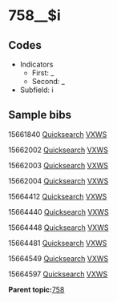 # 758\_\_$i

## Codes

-   Indicators
    -   First: \_
    -   Second: \_
-   Subfield: i

## Sample bibs

15661840 [Quicksearch](https://search.library.yale.edu/catalog/15661840) [VXWS](http://prodorbis.library.yale.edu:7014/vxws/GetHoldingsService?bibId=15661840)

15662002 [Quicksearch](https://search.library.yale.edu/catalog/15662002) [VXWS](http://prodorbis.library.yale.edu:7014/vxws/GetHoldingsService?bibId=15662002)

15662003 [Quicksearch](https://search.library.yale.edu/catalog/15662003) [VXWS](http://prodorbis.library.yale.edu:7014/vxws/GetHoldingsService?bibId=15662003)

15662004 [Quicksearch](https://search.library.yale.edu/catalog/15662004) [VXWS](http://prodorbis.library.yale.edu:7014/vxws/GetHoldingsService?bibId=15662004)

15664412 [Quicksearch](https://search.library.yale.edu/catalog/15664412) [VXWS](http://prodorbis.library.yale.edu:7014/vxws/GetHoldingsService?bibId=15664412)

15664440 [Quicksearch](https://search.library.yale.edu/catalog/15664440) [VXWS](http://prodorbis.library.yale.edu:7014/vxws/GetHoldingsService?bibId=15664440)

15664448 [Quicksearch](https://search.library.yale.edu/catalog/15664448) [VXWS](http://prodorbis.library.yale.edu:7014/vxws/GetHoldingsService?bibId=15664448)

15664481 [Quicksearch](https://search.library.yale.edu/catalog/15664481) [VXWS](http://prodorbis.library.yale.edu:7014/vxws/GetHoldingsService?bibId=15664481)

15664549 [Quicksearch](https://search.library.yale.edu/catalog/15664549) [VXWS](http://prodorbis.library.yale.edu:7014/vxws/GetHoldingsService?bibId=15664549)

15664597 [Quicksearch](https://search.library.yale.edu/catalog/15664597) [VXWS](http://prodorbis.library.yale.edu:7014/vxws/GetHoldingsService?bibId=15664597)

**Parent topic:**[758](../../tags/758/758.md)

